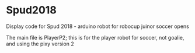 # Spud2018
Display code for Spud 2018 - arduino  robot for robocup juinor soccer opens

The main file is PlayerP2; this is for the player robot for soccer, not goalie, and using the pixy version 2
